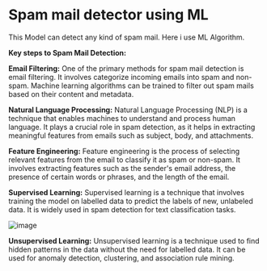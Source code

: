 # Spam mail detector using ML
This Model can detect any kind of spam mail. Here i use ML Algorithm.


**Key steps to Spam Mail Detection:**


**Email Filtering:** One of the primary methods for spam mail detection is email filtering. It involves categorize incoming emails into spam and non-spam. Machine learning algorithms can be trained to filter out spam mails based on their content and metadata.


**Natural Language Processing:** Natural Language Processing (NLP) is a technique that enables machines to understand and process human language. It plays a crucial role in spam detection, as it helps in extracting meaningful features from emails such as subject, body, and attachments.



**Feature Engineering:** Feature engineering is the process of selecting relevant features from the email to classify it as spam or non-spam. It involves extracting features such as the sender's email address, the presence of certain words or phrases, and the length of the email.


**Supervised Learning:** Supervised learning is a technique that involves training the model on labelled data to predict the labels of new, unlabeled data. It is widely used in spam detection for text classification tasks.




![image](https://github.com/GarangiHemalatha/HEMALATHAGARANGI/assets/139039105/6097ed41-519e-4218-903b-549cf569d539)






**Unsupervised Learning:** Unsupervised learning is a technique used to find hidden patterns in the data without the need for labelled data. It can be used for anomaly detection, clustering, and association rule mining.

